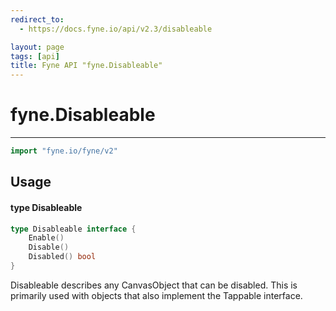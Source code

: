 ```yaml
---
redirect_to:
  - https://docs.fyne.io/api/v2.3/disableable

layout: page
tags: [api]
title: Fyne API "fyne.Disableable"
---
```



# fyne.Disableable
---
```go
import "fyne.io/fyne/v2"
```

## Usage

#### type Disableable

```go
type Disableable interface {
	Enable()
	Disable()
	Disabled() bool
}
```

Disableable describes any CanvasObject that can be disabled. This is primarily used with objects that also implement the Tappable interface.
